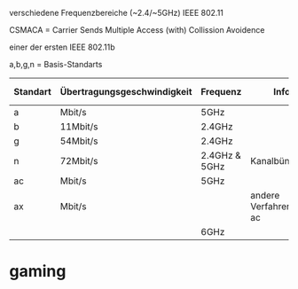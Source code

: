 verschiedene Frequenzbereiche (~2.4/~5GHz) 
IEEE 802.11

CSMACA = Carrier Sends Multiple Access (with) Collission Avoidence

einer der ersten IEEE 802.11b

a,b,g,n = Basis-Standarts

| Standart | Übertragungsgeschwindigkeit | Frequenz      | Infos                   | Verkauft unter |
| -------- | --------------------------- | ------------- | ----------------------- | -------------- |
| a        | Mbit/s                      | 5GHz          |                         |                |
| b        | 11Mbit/s                    | 2.4GHz        |                         |                |
| g        | 54Mbit/s                    | 2.4GHz        |                         |                |
| n        | 72Mbit/s                      | 2.4GHz & 5GHz | Kanalbündelung          | WiFi4          |
| ac       | Mbit/s                      | 5GHz          |                         | WiFi5          |
| ax       | Mbit/s                      |               | andere Verfahren als ac | WiFi6          |
|          |                             | 6GHz          |                         | WiFi6E         |


# gaming

